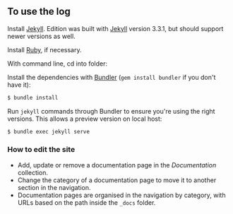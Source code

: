 ## To use the log

Install [Jekyll](http://jekyllrb.com/). Edition was built with [Jekyll](http://jekyllrb.com/) version 3.3.1, but should support newer versions as well.

Install [Ruby](https://www.ruby-lang.org/en/downloads/), if necessary.

With command line, cd into folder:

Install the dependencies with [Bundler](http://bundler.io/) (`gem install bundler` if you don't have it):

~~~bash
$ bundle install
~~~

Run `jekyll` commands through Bundler to ensure you're using the right versions. This allows a preview version on local host:

~~~bash
$ bundle exec jekyll serve
~~~

### How to edit the site

* Add, update or remove a documentation page in the *Documentation* collection.
* Change the category of a documentation page to move it to another section in the navigation.
* Documentation pages are organised in the navigation by category, with URLs based on the path inside the `_docs` folder.

